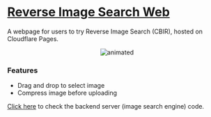 # [Reverse Image Search Web](https://demo.best360.tech/)

A webpage for users to try Reverse Image Search (CBIR), hosted on Cloudflare Pages.

<p align="center">
    <img src="https://github.com/zcsd/Reverse_Image_Search/blob/master/doc/demo.gif" alt="animated"/>
</p>

###  Features

- Drag and drop to select image
- Compress image before uploading

[Click here](https://demo.best360.tech/) to check the backend server (image search engine) code.

